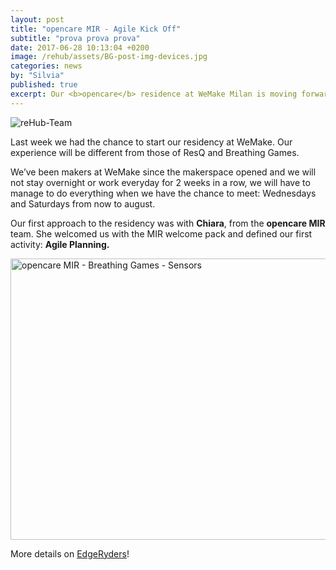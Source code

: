 ```yaml
---
layout: post
title: "opencare MIR - Agile Kick Off"
subtitle: "prova prova prova"
date: 2017-06-28 10:13:04 +0200
image: /rehub/assets/BG-post-img-devices.jpg
categories: news
by: "Silvia"
published: true
excerpt: Our <b>opencare</b> residence at WeMake Milan is moving forward!
---
```


<img src="https://opencarecc.github.io/rehub/assets/RH-post-img-kick-off-02.jpg" alt="reHub-Team">

Last week we had the chance to start our residency at WeMake. Our experience will be different from those of ResQ and Breathing Games.

We’ve been makers at WeMake since the makerspace opened and we will not stay overnight or work everyday for 2 weeks in a row, we will have to manage to do everything when we have the chance to meet: Wednesdays and Saturdays from now to august.

Our first approach to the residency was with <b>Chiara</b>, from the <b>opencare MIR</b> team. She welcomed us with the MIR welcome pack and defined our first activity: <b>Agile Planning.</b>

<a data-flickr-embed="true"  href="https://www.flickr.com/photos/wemake_cc/albums/72157685825940784" title="opencare MIR - Breathing Games - Sensors"><img src="https://farm5.staticflickr.com/4415/37243412385_1a3e405f7a_z.jpg" width="800" height="450" alt="opencare MIR - Breathing Games - Sensors"></a><script async src="//embedr.flickr.com/assets/client-code.js" charset="utf-8"></script>

More details on [EdgeRyders](https://edgeryders.eu/t/rehub---agile-kick-off-at-wemake/548)!
